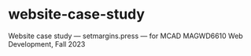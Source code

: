 # website-case-study
Website case study — setmargins.press — for MCAD MAGWD6610 Web Development, Fall 2023

